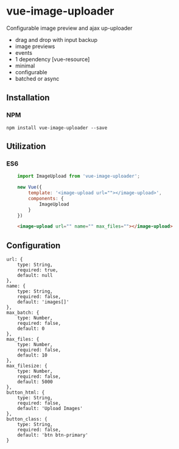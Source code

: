 # vue-image-uploader
Configurable image preview and ajax up-uploader

 + drag and drop with input backup
 + image previews
 + events
 + 1 dependency [vue-resource]
 + minimal
 + configurable
 + batched or async

## Installation

### NPM
```
npm install vue-image-uploader --save
```

## Utilization 
### ES6
```js
    import ImageUpload from 'vue-image-uploader';

    new Vue({
        template: '<image-upload url=""></image-upload>',
        components: {
            ImageUpload
        }
    })
```
```html
    <image-upload url="" name="" max_files=""></image-upload>
```

## Configuration

    url: {
        type: String,
        required: true,
        default: null
    },
    name: {
        type: String,
        required: false,
        default: 'images[]'
    },
    max_batch: {
        type: Number,
        required: false,
        default: 0
    },
    max_files: {
        type: Number,
        required: false,
        default: 10
    },
    max_filesize: {
        type: Number,
        required: false,
        default: 5000
    },
    button_html: {
        type: String,
        required: false,
        default: 'Upload Images'
    },
    button_class: {
        type: String,
        required: false,
        default: 'btn btn-primary'
    }